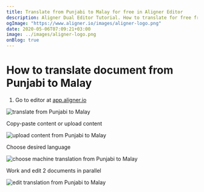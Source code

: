 ```yaml
---
title: Translate from Punjabi to Malay for free in Aligner Editor
description: Aligner Dual Editor Tutorial. How to translate for free from Punjabi to Malay. Aligner is multilingual document management platform. 
ogImage: "https://www.aligner.io/images/aligner-logo.png"
date: 2020-05-06T07:09:21+03:00
image: ../images/aligner-logo.png
onBlog: true
---
```


# How to translate document from Punjabi to Malay

1. Go to editor at [app.aligner.io](https://app.aligner.io "Aligner App web page")

![translate from Punjabi to Malay](../aligner-blank-editor.png "translate from Punjabi to Malay")

Copy-paste content or upload content

![upload content from Punjabi to Malay](../aligner-uploaded-document.png "upload content from Punjabi to Malay")

Choose desired language

![choose machine translation from Punjabi to Malay](../aligner-language-dropdown.png "choose machine translation from Punjabi to Malay")

Work and edit 2 documents in parallel

![edit translation from Punjabi to Malay](../aligner-double-sitded-editor.png "edit translation from Punjabi to Malay")

